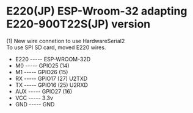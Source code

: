 # E220(JP) ESP-Wroom-32 adapting E220-900T22S(JP) version

(1) New wire connetion to use HardwareSerial2 <br>
 To use SPI SD card, moved E220 wires.<br>
 * E220       ----- ESP-WROOM-32D
 * M0         ----- GPIO25 (14)
 * M1         ----- GPIO26 (15)
 * RX         ----- GPIO17 (27) U2TXD
 * TX         ----- GPIO16 (25) U2RXD
 * AUX        ----- GPIO27 (16)
 * VCC        ----- 3.3v
 * GND        ----- GND
 


